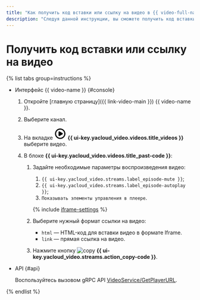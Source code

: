 ```yaml
---
title: "Как получить код вставки или ссылку на видео в {{ video-full-name }}"
description: "Следуя данной инструкции, вы сможете получить код вставки и ссылку на видео в сервисе {{ video-full-name }}."
---
```


# Получить код вставки или ссылку на видео

{% list tabs group=instructions %}

- Интерфейс {{ video-name }} {#console}

  1. Откройте [главную страницу]({{ link-video-main }}) {{ video-name }}.
  1. Выберите канал.
  1. На вкладке ![video](../../../_assets/console-icons/circle-play.svg) **{{ ui-key.yacloud_video.videos.title_videos }}** выберите видео.
  1. В блоке **{{ ui-key.yacloud_video.videos.title_past-code }}**:

      1. Задайте необходимые параметры воспроизведения видео:

          1. `{{ ui-key.yacloud_video.streams.label_episode-mute }}`;
          1. `{{ ui-key.yacloud_video.streams.label_episode-autoplay }}`;
          1. `Показывать элементы управления в плеере`.

          {% include [iframe-settings](../../../_includes/video/iframe-settings.md) %}

      1. Выберите нужный формат ссылки на видео:

          * `html` — HTML-код для вставки видео в формате Iframe.
          * `link` — прямая ссылка на видео.

      1. Нажмите кнопку ![copy](../../../_assets/console-icons/copy.svg) **{{ ui-key.yacloud_video.streams.action_copy-code }}**.

- API {#api}

  Воспользуйтесь вызовом gRPC API [VideoService/GetPlayerURL](../../api-ref/grpc/video_service.md#GetPlayerURL).

{% endlist %}